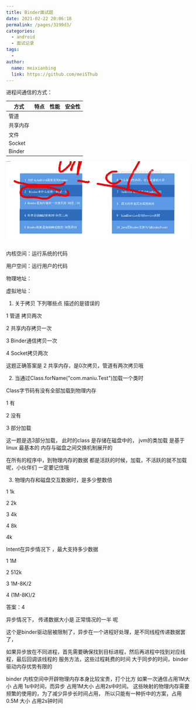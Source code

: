 ```yaml
---
title: Binder面试题
date: 2021-02-22 20:06:18
permalink: /pages/3199d3/
categories:
  - android
  - 面试记录
tags:
  - 
author: 
  name: meixianbing
  link: https://github.com/meiSThub
---
```

进程间通信的方式：

| 方式     | 特点 | 性能 | 安全性 |
| -------- | ---- | ---- | ------ |
| 管道     |      |      |        |
| 共享内存 |      |      |        |
| 文件     |      |      |        |
| Socket   |      |      |        |
| Binder   |      |      |        |

![image-20210222202150641](https://raw.githubusercontent.com/meiSThub/BlogImage/master/2020/image-20210222202150641.png)





内核空间：运行系统的代码

用户空间：运行用户的代码



物理地址：

虚拟地址：





1. 关于拷贝 下列哪些点 描述的是错误的



1 管道 拷贝两次

2 共享内存拷贝一次

3 Binder通信拷贝一次

4 Socket拷贝两次



这题正确答案是 2  共享内存，是0次拷贝，管道有两次拷贝哦	



2. 当通过Class.forName("com.maniu.Test")加载一个类时

Class字节码有没有全部加载到物理内存

1 有

2 没有

3 部分加载



这一题是选3部分加载， 此时的class 是存储在磁盘中的， jvm的类加载 是基于 linux 最基本的 内存与磁盘之间交换机制展开的

在所有的程序中，到物理内存的数据 都是活跃的时候，加载，不活跃的就不加载呢，小伙伴们 一定要记住哦



3. 物理内存和磁盘交互数据时，是多少整数倍

1  1k

2  2k

3  4k

4  8k



4k



Intent在异步情况下 ，最大支持多少数据

1 1M

2 512k

3 1M-8K/2

4 (1M-8K)/2



答案：4



异步情况下， 传递数据大小是 正常情况的一半 呢



这个是binder驱动层被限制了，异步在一个进程好处理，是不同线程传递数据罢了，

如果异步放在不同进程，首先需要确保找到目标进程，然后再进程中找到对应线程，最后回调该线程的 服务方法，这些过程耗费的时间 大于同步的时间，binder驱动内存优势有限的



binder 内核空间中开辟物理内存本身比较宝贵，打个比方 如果一次通信占用1M大小 占用 1s中时间，而异步 占用1M大小 占用2s中时间。 这些映射的物理内存需要频繁的使用的，为了减少异步长时间占用， 所以只能有一种折中的方案，占用0.5M 大小 占用2s钟时间